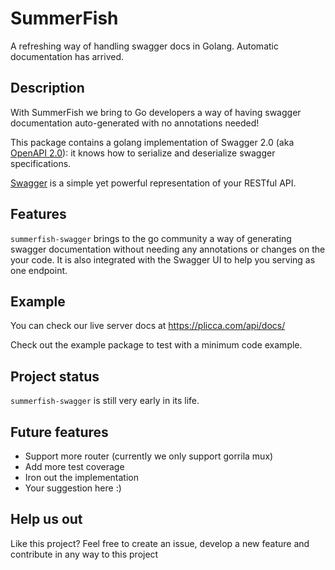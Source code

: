 # SummerFish
A refreshing way of handling swagger docs in Golang. Automatic documentation has arrived.

##  Description
With SummerFish we bring to Go developers a way of having swagger documentation auto-generated with no annotations needed!

This package contains a golang implementation of Swagger 2.0 (aka [OpenAPI 2.0](https://github.com/OAI/OpenAPI-Specification/blob/master/versions/2.0.md)):
it knows how to serialize and deserialize swagger specifications.

[Swagger](https://swagger.io/) is a simple yet powerful representation of your RESTful API.<br>

##  Features
`summerfish-swagger` brings to the go community a way of generating swagger documentation without needing any annotations or changes on the your code. It is also integrated with the Swagger UI to help you serving as one endpoint.

##  Example
You can check our live server docs at https://plicca.com/api/docs/

Check out the example package to test with a minimum code example.

##  Project status
`summerfish-swagger` is still very early in its life.

##  Future features
- Support more router (currently we only support gorrila mux)
- Add more test coverage
- Iron out the implementation
- Your suggestion here :)

##  Help us out
Like this project? Feel free to create an issue, develop a new feature and contribute in any way to this project
